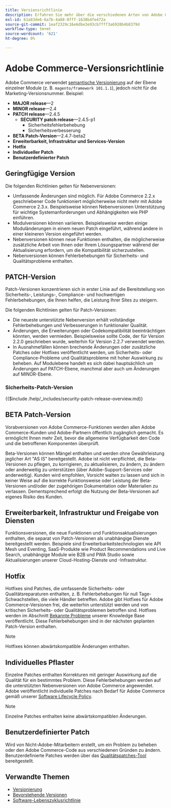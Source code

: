 ```yaml
---
title: Versionsrichtlinie
description: Erfahren Sie mehr über die verschiedenen Arten von Adobe Commerce-Versionen, einschließlich kleineren Versionen, Patch, Sicherheits-Patch, Funktion, Hotfix, individuellem Patch und benutzerdefiniertem Patch.
exl-id: 61a83de6-6a7b-4a88-8fff-1638b4fe472a
source-git-commit: 1eaf2329c16e6dbe3e93cb7fff3a6920b4b8379d
workflow-type: tm+mt
source-wordcount: '621'
ht-degree: 0%

---
```


# Adobe Commerce-Versionsrichtlinie

Adobe Commerce verwendet [semantische Versionierung](https://semver.org/) auf der Ebene einzelner Module (z. B. `magento/framework 101.1.1`), jedoch nicht für die Marketing-Versionsnummer. Beispiel:

- **MAJOR release**—2
- **MINOR release**—2.4
- **PATCH release**—2.4.5
   - **SECURITY patch release**—2.4.5-p1
      - Sicherheitsfehlerbehebung
      - Sicherheitsverbesserung
- **BETA Patch-Version**—2.4.7-beta2
- **Erweiterbarkeit, Infrastruktur und Services-Version**
- **Hotfix**
- **Individueller Patch**
- **Benutzerdefinierter Patch**

## Geringfügige Version

Die folgenden Richtlinien gelten für Nebenversionen:

- Umfassende Änderungen sind möglich. Für Adobe Commerce 2.2.x geschriebener Code funktioniert möglicherweise nicht mehr mit Adobe Commerce 2.3.x. Beispielsweise können Nebenversionen Unterstützung für wichtige Systemanforderungen und Abhängigkeiten wie PHP einführen.
- Modulversionen können variieren. Beispielsweise werden einige Moduländerungen in einem neuen Patch eingeführt, während andere in einer kleineren Version eingeführt werden.
- Nebenversionen können neue Funktionen enthalten, die möglicherweise zusätzliche Arbeit von Ihnen oder Ihrem Lösungspartner während der Aktualisierung erfordern, um die Kompatibilität sicherzustellen.
- Nebenversionen können Fehlerbehebungen für Sicherheits- und Qualitätsprobleme enthalten.

## PATCH-Version

Patch-Versionen konzentrieren sich in erster Linie auf die Bereitstellung von Sicherheits-, Leistungs-, Compliance- und hochwertigen Fehlerbehebungen, die Ihnen helfen, die Leistung Ihrer Sites zu steigern.

Die folgenden Richtlinien gelten für Patch-Versionen:

- Die neueste unterstützte Nebenversion erhält vollständige Fehlerbehebungen und Verbesserungen in funktionaler Qualität.
- Änderungen, die Erweiterungen oder Codekompatibilität beeinträchtigen könnten, werden vermieden. Beispielsweise sollte Code, der für Version 2.2.0 geschrieben wurde, weiterhin für Version 2.2.7 verwendet werden.
- In Ausnahmefällen können brechende Änderungen oder zusätzliche Patches oder Hotfixes veröffentlicht werden, um Sicherheits- oder Compliance-Probleme und Qualitätsprobleme mit hoher Auswirkung zu beheben. Auf Modulebene handelt es sich dabei hauptsächlich um Änderungen auf PATCH-Ebene, manchmal aber auch um Änderungen auf MINOR-Ebene.

### Sicherheits-Patch-Version

{{$include /help/_includes/security-patch-release-overview.md}}

## BETA Patch-Version

Vorabversionen von Adobe Commerce-Funktionen werden allen Adobe Commerce-Kunden und Adobe-Partnern öffentlich zugänglich gemacht. Es ermöglicht Ihnen mehr Zeit, bevor die allgemeine Verfügbarkeit den Code und die betroffenen Komponenten überprüft.

Beta-Versionen können Mängel enthalten und werden ohne Gewährleistung jeglicher Art &quot;AS IS&quot; bereitgestellt. Adobe ist nicht verpflichtet, die Beta-Versionen zu pflegen, zu korrigieren, zu aktualisieren, zu ändern, zu ändern oder anderweitig zu unterstützen (über Adobe-Support-Services oder anderweitig). Kunden wird empfohlen, Vorsicht walten zu lassen und sich in keiner Weise auf die korrekte Funktionsweise oder Leistung der Beta-Versionen und/oder der zugehörigen Dokumentation oder Materialien zu verlassen. Dementsprechend erfolgt die Nutzung der Beta-Versionen auf eigenes Risiko des Kunden.

## Erweiterbarkeit, Infrastruktur und Freigabe von Diensten

Funktionsversionen, die neue Funktionen und Funktionsaktualisierungen enthalten, die separat von Patch-Versionen als unabhängige Dienste bereitgestellt werden. Beispiele sind Erweiterbarkeitstechnologien wie API Mesh und Eventing, SaaS-Produkte wie Product Recommendations und Live Search, unabhängige Module wie B2B und PWA Studio sowie Aktualisierungen unserer Cloud-Hosting-Dienste und -Infrastruktur.

## Hotfix

Hotfixes sind Patches, die umfassende Sicherheits- oder Qualitätsreparaturen enthalten, z. B. Fehlerbehebungen für null Tage-Schwachstellen, die viele Händler betreffen. Adobe gibt Hotfixes für Adobe Commerce-Versionen frei, die weiterhin unterstützt werden und von kritischen Sicherheits- oder Qualitätsproblemen betroffen sind. Hotfixes werden im Abschnitt [Bekannte Probleme](https://support.magento.com/hc/en-us/sections/360003869892-Known-issues-patches-attached-) unserer Knowledge Base veröffentlicht. Diese Fehlerbehebungen sind in der nächsten geplanten Patch-Version enthalten.

>[!NOTE]
>
>Hotfixes können abwärtskompatible Änderungen enthalten.

## Individuelles Pflaster

Einzelne Patches enthalten Korrekturen mit geringer Auswirkung auf die Qualität für ein bestimmtes Problem. Diese Fehlerbehebungen werden auf die unterstützten Nebenversionen von Adobe Commerce angewendet. Adobe veröffentlicht individuelle Patches nach Bedarf für Adobe Commerce gemäß unserer [Software Lifecycle Policy](https://www.adobe.com/content/dam/cc/en/legal/terms/enterprise/pdfs/Adobe-Commerce-Software-Lifecycle-Policy.pdf).

>[!NOTE]
>
>Einzelne Patches enthalten keine abwärtskompatiblen Änderungen.

## Benutzerdefinierter Patch

Wird von Nicht-Adobe-Mitarbeitern erstellt, um ein Problem zu beheben oder den Adobe Commerce-Code aus verschiedenen Gründen zu ändern. Benutzerdefinierte Patches werden über das [Qualitätspatches-Tool](https://experienceleague.adobe.com/docs/commerce-operations/tools/quality-patches-tool/usage.html) bereitgestellt.

## Verwandte Themen

- [Versionierung](https://developer.adobe.com/commerce/php/development/versioning/)
- [Bevorstehende Versionen](schedule.md)
- [Software-Lebenszyklusrichtlinie](https://www.adobe.com/content/dam/cc/en/legal/terms/enterprise/pdfs/Adobe-Commerce-Software-Lifecycle-Policy.pdf)
